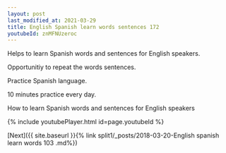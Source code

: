 ```yaml
---
layout: post
last_modified_at: 2021-03-29
title: English Spanish learn words sentences 172 
youtubeId: znMFNUzeroc
---
```

 
 
Helps to learn Spanish words and sentences for English speakers.

Opportunitiy to repeat the words sentences. 

Practice Spanish language. 
 
10 minutes practice every day. 
 
How to learn Spanish words and sentences for English speakers 
 
{% include youtubePlayer.html id=page.youtubeId %}
 
 
[Next]({{ site.baseurl }}{% link  split1/_posts/2018-03-20-English spanish learn words 103 .md%})
 
